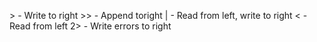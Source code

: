 \> - Write to right
\>> - Append toright 
| - Read from left, write to right
< - Read from left
2> - Write errors to right